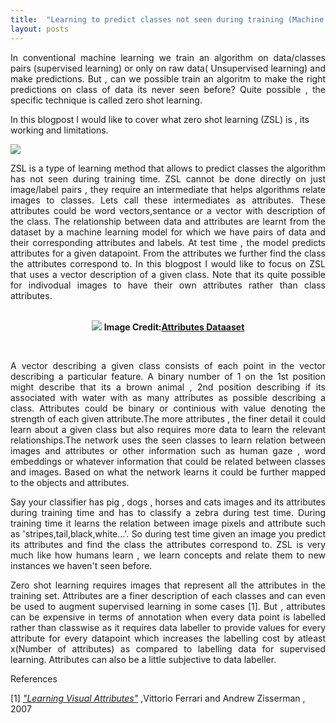 ```yaml
---
title:  "Learning to predict classes not seen during training (Machine Learning)"
layout: posts
---
```


<p style="text-align:justify">In conventional machine learning we train an algorithm on data/classes pairs (supervised learning) or only on raw data( Unsupervised learning) and make predictions. But , can we possible train an algoritm to make the right predictions on class of data its never seen before?
Quite possible , the specific technique is called zero shot learning.</p>

<p>In this blogpost I would like to cover what zero shot learning (ZSL) is , its working and limitations.</p>

<img src="https://csdl-images.computer.org/trans/tp/2016/07/figures/akata1-2487986.gif">


<p style="text-align:justify">ZSL is a type of learning method that allows to predict classes the algorithm has not seen during training time. ZSL cannot be done directly on just image/label pairs , they require an intermediate that helps algorithms relate images to classes. Lets call these intermediates as attributes. These attributes could be word vectors,sentance or a vector with description of the class. The relationship between data and attributes are learnt from the dataset by a machine learning model for which we have pairs of data and their corresponding attributes and labels. At test time , the model predicts attributes for a given datapoint. From the attributes we further find the class the attributes correspond to. In this blogpost I would like to focus on ZSL that uses a vector description of a given class. Note that its quite possible for indivodual images to have their own attributes rather than class attributes.</p>
  
<br />

<center>
<img src="https://www.ecse.rpi.edu/~cvrl/database/Attribute_Dataset_Files/apascal.png">
<b>Image Credit:<a href="https://www.ecse.rpi.edu/~cvrl/database/AttributeDataset.html">Attributes Dataaset</a></p></b>
<br />
</center>

<p style="text-align:justify">A vector describing a given class consists of each point in the vector describing a particular feature. A binary number of 1 on the 1st position might describe that its a brown animal , 2nd position describing if its associated with water with as many attributes as possible describing a class. Attributes could be binary or continious with value denoting the strength of each given attribute.The more attributes , the finer detail it could learn about a given class but also requires more data to learn the relevant relationships.The network uses the seen classes to learn relation between images and attributes or other information such as human gaze , word embeddings or whatever information that could be related between classes and images. Based on what the network learns it could be further mapped to the objects and attributes.</p>

<p style="text-align:justify">Say your classifier has pig , dogs , horses and cats images and its attributes during training time and has to classify a zebra during test time. During training time it learns the relation between image pixels and attribute such as 'stripes,tail,black,white...'. So during test time given an image you predict its attributes and find the class the attributes correspond to. ZSL is very much like how humans learn , we learn concepts and relate them to new instances we haven't seen before.</p>

<p style="text-align:justify">Zero shot learning requires images that represent all the attributes in the training set. Attributes are a finer description of each classes and can even be used to augment supervised learning in some cases [1]. But , attributes can be expensive in terms of annotation when every data point is labelled rather than classwise as it requires data labeller to provide values for every attribute for every datapoint which increases the labelling cost by atleast x(Number of attributes) as compared to labelling data for supervised learning. Attributes can also be a little subjective to data labeller.</p>

References

[1] <i><a href="https://www.robots.ox.ac.uk/~vgg/publications/2007/Ferrari07/ferrari07.pdf">"Learning Visual Attributes"</a></i> ,Vittorio Ferrari and Andrew Zisserman , 2007
 
